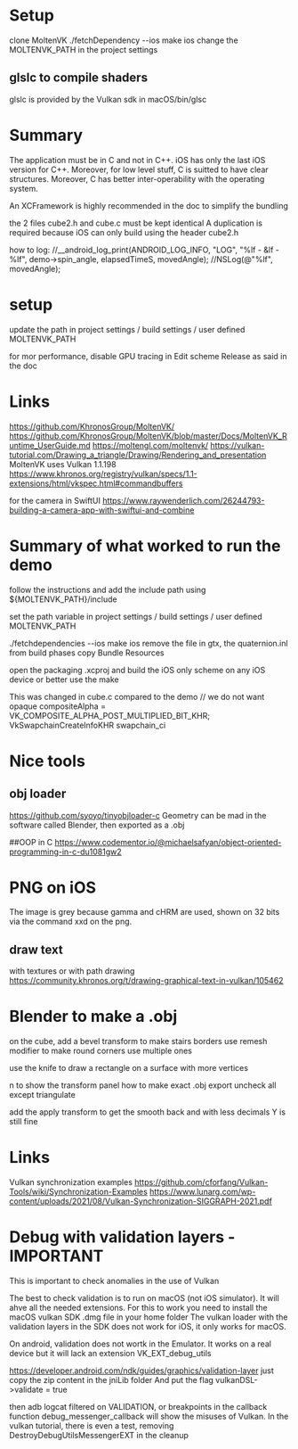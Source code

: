
# Setup

clone MoltenVK
./fetchDependency --ios
make ios
change the MOLTENVK_PATH in the project settings

## glslc to compile shaders

glslc is provided by the Vulkan sdk in macOS/bin/glsc

# Summary

The application must be in C and not in C++. iOS has only the last iOS version for C++.
Moreover, for low level stuff, C is suitted to have clear structures.
Moreover, C has better inter-operability with the operating system.

An XCFramework is highly recommended in the doc to simplify the bundling

the 2 files cube2.h and cube.c must be kept identical
A duplication is required because iOS can only build using the header cube2.h

how to log:
//__android_log_print(ANDROID_LOG_INFO, "LOG", "%lf - &lf - %lf", demo->spin_angle, elapsedTimeS, movedAngle);
//NSLog(@"%lf", movedAngle);

# setup

update the path in project settings / build settings / user defined
MOLTENVK_PATH

for mor performance, disable GPU tracing in Edit scheme Release as said in the doc

# Links

https://github.com/KhronosGroup/MoltenVK/
https://github.com/KhronosGroup/MoltenVK/blob/master/Docs/MoltenVK_Runtime_UserGuide.md
https://moltengl.com/moltenvk/
https://vulkan-tutorial.com/Drawing_a_triangle/Drawing/Rendering_and_presentation
MoltenVK uses Vulkan 1.1.198
https://www.khronos.org/registry/vulkan/specs/1.1-extensions/html/vkspec.html#commandbuffers

for the camera in SwiftUI
https://www.raywenderlich.com/26244793-building-a-camera-app-with-swiftui-and-combine

# Summary of what worked to run the demo

follow the instructions and add the include path using ${MOLTENVK_PATH}/include

set the path variable in project settings / build settings / user defined
MOLTENVK_PATH

./fetchdependencies --ios
make ios
remove the file in gtx, the quaternion.inl from build phases copy Bundle Resources

open the packaging .xcproj and build the iOS only scheme on any iOS device
or better use the make


This was changed in cube.c compared to the demo
// we do not want opaque
compositeAlpha = VK_COMPOSITE_ALPHA_POST_MULTIPLIED_BIT_KHR;
VkSwapchainCreateInfoKHR swapchain_ci

# Nice tools

## obj loader
https://github.com/syoyo/tinyobjloader-c
Geometry can be mad in the software called Blender, then exported as a .obj

##OOP in C
https://www.codementor.io/@michaelsafyan/object-oriented-programming-in-c-du1081gw2

# PNG on iOS
The image is grey because gamma and cHRM are used, shown on 32 bits via the command xxd on the png.

## draw text
with textures or with path drawing
https://community.khronos.org/t/drawing-graphical-text-in-vulkan/105462

# Blender to make a .obj
on the cube, add a bevel transform to make stairs borders
use remesh modifier to make round corners
use multiple ones

use the knife to draw a rectangle on a surface with more vertices

n to show the transform panel
how to make exact .obj export
uncheck all except triangulate

add the apply transform to get the smooth back and with less decimals Y is still fine

# Links

Vulkan synchronization examples
https://github.com/cforfang/Vulkan-Tools/wiki/Synchronization-Examples
https://www.lunarg.com/wp-content/uploads/2021/08/Vulkan-Synchronization-SIGGRAPH-2021.pdf

# Debug with validation layers - IMPORTANT

This is important to check anomalies in the use of Vulkan

The best to check validation is to run on macOS (not iOS simulator).
It will ahve all the needed extensions. For this to work you need to install the macOS vulkan SDK .dmg file in your home folder
The vulkan loader with the validation layers in the SDK does not work for iOS, it only works for macOS.

On android, validation does not wortk in the Emulator.
It works on a real device but it will lack an extension VK_EXT_debug_utils

https://developer.android.com/ndk/guides/graphics/validation-layer
just copy the zip content in the jniLib folder
And put the flag vulkanDSL->validate = true

then adb logcat filtered on VALIDATION, or breakpoints in the callback function debug_messenger_callback
will show the misuses of Vulkan.
In the vulkan tutorial, there is even a test, removing DestroyDebugUtilsMessengerEXT in the cleanup

